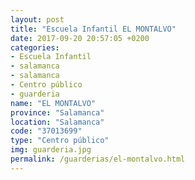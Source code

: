 ```yaml
---
layout: post
title: "Escuela Infantil EL MONTALVO"
date: 2017-09-20 20:57:05 +0200
categories:
- Escuela Infantil
- salamanca
- salamanca
- Centro público
- guarderia
name: "EL MONTALVO"
province: "Salamanca"
location: "Salamanca"
code: "37013699"
type: "Centro público"
img: guarderia.jpg
permalink: /guarderias/el-montalvo.html
---
```

